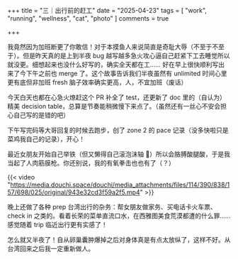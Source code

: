 +++
title = "三｜出行前的赶工"
date = "2025-04-23"
tags = [
    "work",
    "running",
    "wellness",
    "cat",
    "photo"
]
comments = true

+++

我竟然因为加班断更了你敢信！对于本摸鱼人来说简直是奇耻大辱（不至于不至于）。但是昨天真的是上到半夜 bug 越写越多急火攻心逼自己赶紧下工去睡觉所以就没更。细想起来也没什么好写的，确实全天都在工…… 好在早上很快顺利写出来了今下午之前也 merge 了。这个故事告诉我们半夜虽然有 unlimited 时间心里更有底但非加班 fresh 脑子效率确实更高，人，不宜加班（废话）

今天白天也都在心急火燎赶这个 PR 补全了 test，还更新了 doc 里的（自认为）精美 decision table，总算是节奏能稍微慢下来点了。（虽然还有一丝心不安会担心自己写的是错的吧）

下午写完码等大哥回复的时候去跑步，创了 zone 2 的 pace 记录（没多快啦只是菜鸡我自己的记录），开心！

最近女朋友开始自己举铁（但又懒得自己滚泡沫轴 🤣）所以会胳膊酸腿酸，于是我当起了人肉筋膜枪。你还别说，我的有氧拳击也也有了（？）

{{< video "https://media.douchi.space/douchi/media_attachments/files/114/390/838/157/698/025/original/943e32cd3f59a2f5.mp4" >}}

晚上还做了各种 prep 台湾出行的杂务：帮女朋友做家务、买电话卡火车票、check in 之类的。看着长荣的菜单直流口水，在西雅图美食荒漠都遭的什么罪…… 感觉随着 trip 临近出行更有实感了！

怎么就又半夜了！自从卵巢囊肿爆掉之后对身体真是有点太放纵了，这样不好。从台湾回来之后我一定重新做人。
